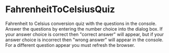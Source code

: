 # FahrenheitToCelsiusQuiz
Fahrenheit to Celsius conversion quiz with the questions in the console. 
Answer the questions by entering the number choice into the dialog box. 
If your answer choice is correct then "correct answer" will appear, but if your answer choice is incorrect then "wrong answer" will appear in the console. 
For a different question appear you must refresh the browser.  
